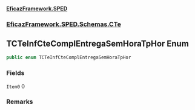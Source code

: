 #### [EficazFramework.SPED](EficazFrameworkSPED.md 'EficazFramework SPED')
### [EficazFramework.SPED.Schemas.CTe](EficazFramework.SPED.Schemas.CTe.md 'EficazFramework.SPED.Schemas.CTe')

## TCTeInfCteComplEntregaSemHoraTpHor Enum

```csharp
public enum TCTeInfCteComplEntregaSemHoraTpHor
```
### Fields

<a name='EficazFramework.SPED.Schemas.CTe.TCTeInfCteComplEntregaSemHoraTpHor.Item0'></a>

`Item0` 0

### Remarks